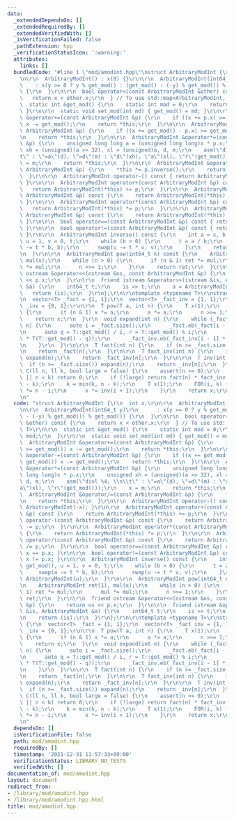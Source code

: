 ```yaml
---
data:
  _extendedDependsOn: []
  _extendedRequiredBy: []
  _extendedVerifiedWith: []
  _isVerificationFailed: false
  _pathExtension: hpp
  _verificationStatusIcon: ':warning:'
  attributes:
    links: []
  bundledCode: "#line 1 \"mod/amodint.hpp\"\nstruct ArbitraryModInt {\r\n  int x;\r\
    \n\r\n  ArbitraryModInt() : x(0) {}\r\n\r\n  ArbitraryModInt(int64_t y)\r\n  \
    \    : x(y >= 0 ? y % get_mod() : (get_mod() - (-y) % get_mod()) % get_mod())\
    \ {\r\n  }\r\n\r\n  bool operator<(const ArbitraryModInt &other) const {\r\n \
    \   return x < other.x;\r\n  } // To use std::map<ArbitraryModInt, T>\r\n\r\n\
    \  static int &get_mod() {\r\n    static int mod = 0;\r\n    return mod;\r\n \
    \ }\r\n\r\n  static void set_mod(int md) { get_mod() = md; }\r\n\r\n  ArbitraryModInt\
    \ &operator+=(const ArbitraryModInt &p) {\r\n    if ((x += p.x) >= get_mod())\
    \ x -= get_mod();\r\n    return *this;\r\n  }\r\n\r\n  ArbitraryModInt &operator-=(const\
    \ ArbitraryModInt &p) {\r\n    if ((x += get_mod() - p.x) >= get_mod()) x -= get_mod();\r\
    \n    return *this;\r\n  }\r\n\r\n  ArbitraryModInt &operator*=(const ArbitraryModInt\
    \ &p) {\r\n    unsigned long long a = (unsigned long long)x * p.x;\r\n    unsigned\
    \ xh = (unsigned)(a >> 32), xl = (unsigned)a, d, m;\r\n    asm(\"divl %4; \\n\\\
    t\" : \"=a\"(d), \"=d\"(m) : \"d\"(xh), \"a\"(xl), \"r\"(get_mod()));\r\n    x\
    \ = m;\r\n    return *this;\r\n  }\r\n\r\n  ArbitraryModInt &operator/=(const\
    \ ArbitraryModInt &p) {\r\n    *this *= p.inverse();\r\n    return *this;\r\n\
    \  }\r\n\r\n  ArbitraryModInt operator-() const { return ArbitraryModInt(-x);\
    \ }\r\n\r\n  ArbitraryModInt operator+(const ArbitraryModInt &p) const {\r\n \
    \   return ArbitraryModInt(*this) += p;\r\n  }\r\n\r\n  ArbitraryModInt operator-(const\
    \ ArbitraryModInt &p) const {\r\n    return ArbitraryModInt(*this) -= p;\r\n \
    \ }\r\n\r\n  ArbitraryModInt operator*(const ArbitraryModInt &p) const {\r\n \
    \   return ArbitraryModInt(*this) *= p;\r\n  }\r\n\r\n  ArbitraryModInt operator/(const\
    \ ArbitraryModInt &p) const {\r\n    return ArbitraryModInt(*this) /= p;\r\n \
    \ }\r\n\r\n  bool operator==(const ArbitraryModInt &p) const { return x == p.x;\
    \ }\r\n\r\n  bool operator!=(const ArbitraryModInt &p) const { return x != p.x;\
    \ }\r\n\r\n  ArbitraryModInt inverse() const {\r\n    int a = x, b = get_mod(),\
    \ u = 1, v = 0, t;\r\n    while (b > 0) {\r\n      t = a / b;\r\n      swap(a\
    \ -= t * b, b);\r\n      swap(u -= t * v, v);\r\n    }\r\n    return ArbitraryModInt(u);\r\
    \n  }\r\n\r\n  ArbitraryModInt pow(int64_t n) const {\r\n    ArbitraryModInt ret(1),\
    \ mul(x);\r\n    while (n > 0) {\r\n      if (n & 1) ret *= mul;\r\n      mul\
    \ *= mul;\r\n      n >>= 1;\r\n    }\r\n    return ret;\r\n  }\r\n\r\n  friend\
    \ ostream &operator<<(ostream &os, const ArbitraryModInt &p) {\r\n    return os\
    \ << p.x;\r\n  }\r\n\r\n  friend istream &operator>>(istream &is, ArbitraryModInt\
    \ &a) {\r\n    int64_t t;\r\n    is >> t;\r\n    a = ArbitraryModInt(t);\r\n \
    \   return (is);\r\n  }\r\n};\r\n\r\ntemplate <typename T>\r\nstruct ModCalc {\r\
    \n  vector<T> _fact = {1, 1};\r\n  vector<T> _fact_inv = {1, 1};\r\n  vector<T>\
    \ _inv = {0, 1};\r\n\r\n  T pow(T a, int n) {\r\n    T x(1);\r\n    while (n)\
    \ {\r\n      if (n & 1) x *= a;\r\n      a *= a;\r\n      n >>= 1;\r\n    }\r\n\
    \    return x;\r\n  }\r\n  void expand(int n) {\r\n    while (_fact.size() <=\
    \ n) {\r\n      auto i = _fact.size();\r\n      _fact.eb(_fact[i - 1] * T(i));\r\
    \n      auto q = T::get_mod() / i, r = T::get_mod() % i;\r\n      _inv.eb(_inv[r]\
    \ * T(T::get_mod() - q));\r\n      _fact_inv.eb(_fact_inv[i - 1] * _inv[i]);\r\
    \n    }\r\n  }\r\n\r\n  T fact(int n) {\r\n    if (n >= _fact.size()) expand(n);\r\
    \n    return _fact[n];\r\n  }\r\n\r\n  T fact_inv(int n) {\r\n    if (n >= _fact.size())\
    \ expand(n);\r\n    return _fact_inv[n];\r\n  }\r\n\r\n  T inv(int n) {\r\n  \
    \  if (n >= _fact.size()) expand(n);\r\n    return _inv[n];\r\n  }\r\n\r\n  T\
    \ C(ll n, ll k, bool large = false) {\r\n    assert(n >= 0);\r\n    if (k < 0\
    \ || n < k) return 0;\r\n    if (!large) return fact(n) * fact_inv(k) * fact_inv(n\
    \ - k);\r\n    k = min(k, n - k);\r\n    T x(1);\r\n    FOR(i, k) {\r\n      x\
    \ *= n - i;\r\n      x *= inv(i + 1);\r\n    }\r\n    return x;\r\n  }\r\n};\r\
    \n"
  code: "struct ArbitraryModInt {\r\n  int x;\r\n\r\n  ArbitraryModInt() : x(0) {}\r\
    \n\r\n  ArbitraryModInt(int64_t y)\r\n      : x(y >= 0 ? y % get_mod() : (get_mod()\
    \ - (-y) % get_mod()) % get_mod()) {\r\n  }\r\n\r\n  bool operator<(const ArbitraryModInt\
    \ &other) const {\r\n    return x < other.x;\r\n  } // To use std::map<ArbitraryModInt,\
    \ T>\r\n\r\n  static int &get_mod() {\r\n    static int mod = 0;\r\n    return\
    \ mod;\r\n  }\r\n\r\n  static void set_mod(int md) { get_mod() = md; }\r\n\r\n\
    \  ArbitraryModInt &operator+=(const ArbitraryModInt &p) {\r\n    if ((x += p.x)\
    \ >= get_mod()) x -= get_mod();\r\n    return *this;\r\n  }\r\n\r\n  ArbitraryModInt\
    \ &operator-=(const ArbitraryModInt &p) {\r\n    if ((x += get_mod() - p.x) >=\
    \ get_mod()) x -= get_mod();\r\n    return *this;\r\n  }\r\n\r\n  ArbitraryModInt\
    \ &operator*=(const ArbitraryModInt &p) {\r\n    unsigned long long a = (unsigned\
    \ long long)x * p.x;\r\n    unsigned xh = (unsigned)(a >> 32), xl = (unsigned)a,\
    \ d, m;\r\n    asm(\"divl %4; \\n\\t\" : \"=a\"(d), \"=d\"(m) : \"d\"(xh), \"\
    a\"(xl), \"r\"(get_mod()));\r\n    x = m;\r\n    return *this;\r\n  }\r\n\r\n\
    \  ArbitraryModInt &operator/=(const ArbitraryModInt &p) {\r\n    *this *= p.inverse();\r\
    \n    return *this;\r\n  }\r\n\r\n  ArbitraryModInt operator-() const { return\
    \ ArbitraryModInt(-x); }\r\n\r\n  ArbitraryModInt operator+(const ArbitraryModInt\
    \ &p) const {\r\n    return ArbitraryModInt(*this) += p;\r\n  }\r\n\r\n  ArbitraryModInt\
    \ operator-(const ArbitraryModInt &p) const {\r\n    return ArbitraryModInt(*this)\
    \ -= p;\r\n  }\r\n\r\n  ArbitraryModInt operator*(const ArbitraryModInt &p) const\
    \ {\r\n    return ArbitraryModInt(*this) *= p;\r\n  }\r\n\r\n  ArbitraryModInt\
    \ operator/(const ArbitraryModInt &p) const {\r\n    return ArbitraryModInt(*this)\
    \ /= p;\r\n  }\r\n\r\n  bool operator==(const ArbitraryModInt &p) const { return\
    \ x == p.x; }\r\n\r\n  bool operator!=(const ArbitraryModInt &p) const { return\
    \ x != p.x; }\r\n\r\n  ArbitraryModInt inverse() const {\r\n    int a = x, b =\
    \ get_mod(), u = 1, v = 0, t;\r\n    while (b > 0) {\r\n      t = a / b;\r\n \
    \     swap(a -= t * b, b);\r\n      swap(u -= t * v, v);\r\n    }\r\n    return\
    \ ArbitraryModInt(u);\r\n  }\r\n\r\n  ArbitraryModInt pow(int64_t n) const {\r\
    \n    ArbitraryModInt ret(1), mul(x);\r\n    while (n > 0) {\r\n      if (n &\
    \ 1) ret *= mul;\r\n      mul *= mul;\r\n      n >>= 1;\r\n    }\r\n    return\
    \ ret;\r\n  }\r\n\r\n  friend ostream &operator<<(ostream &os, const ArbitraryModInt\
    \ &p) {\r\n    return os << p.x;\r\n  }\r\n\r\n  friend istream &operator>>(istream\
    \ &is, ArbitraryModInt &a) {\r\n    int64_t t;\r\n    is >> t;\r\n    a = ArbitraryModInt(t);\r\
    \n    return (is);\r\n  }\r\n};\r\n\r\ntemplate <typename T>\r\nstruct ModCalc\
    \ {\r\n  vector<T> _fact = {1, 1};\r\n  vector<T> _fact_inv = {1, 1};\r\n  vector<T>\
    \ _inv = {0, 1};\r\n\r\n  T pow(T a, int n) {\r\n    T x(1);\r\n    while (n)\
    \ {\r\n      if (n & 1) x *= a;\r\n      a *= a;\r\n      n >>= 1;\r\n    }\r\n\
    \    return x;\r\n  }\r\n  void expand(int n) {\r\n    while (_fact.size() <=\
    \ n) {\r\n      auto i = _fact.size();\r\n      _fact.eb(_fact[i - 1] * T(i));\r\
    \n      auto q = T::get_mod() / i, r = T::get_mod() % i;\r\n      _inv.eb(_inv[r]\
    \ * T(T::get_mod() - q));\r\n      _fact_inv.eb(_fact_inv[i - 1] * _inv[i]);\r\
    \n    }\r\n  }\r\n\r\n  T fact(int n) {\r\n    if (n >= _fact.size()) expand(n);\r\
    \n    return _fact[n];\r\n  }\r\n\r\n  T fact_inv(int n) {\r\n    if (n >= _fact.size())\
    \ expand(n);\r\n    return _fact_inv[n];\r\n  }\r\n\r\n  T inv(int n) {\r\n  \
    \  if (n >= _fact.size()) expand(n);\r\n    return _inv[n];\r\n  }\r\n\r\n  T\
    \ C(ll n, ll k, bool large = false) {\r\n    assert(n >= 0);\r\n    if (k < 0\
    \ || n < k) return 0;\r\n    if (!large) return fact(n) * fact_inv(k) * fact_inv(n\
    \ - k);\r\n    k = min(k, n - k);\r\n    T x(1);\r\n    FOR(i, k) {\r\n      x\
    \ *= n - i;\r\n      x *= inv(i + 1);\r\n    }\r\n    return x;\r\n  }\r\n};\r\
    \n"
  dependsOn: []
  isVerificationFile: false
  path: mod/amodint.hpp
  requiredBy: []
  timestamp: '2021-12-31 11:57:33+09:00'
  verificationStatus: LIBRARY_NO_TESTS
  verifiedWith: []
documentation_of: mod/amodint.hpp
layout: document
redirect_from:
- /library/mod/amodint.hpp
- /library/mod/amodint.hpp.html
title: mod/amodint.hpp
---
```

